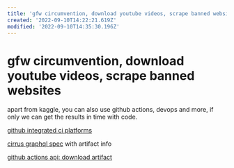 ```yaml
---
title: 'gfw circumvention, download youtube videos, scrape banned websites'
created: '2022-09-10T14:22:21.619Z'
modified: '2022-09-10T14:35:30.196Z'
---
```


# gfw circumvention, download youtube videos, scrape banned websites

apart from kaggle, you can also use github actions, devops and more, if only we can get the results in time with code.

[github integrated ci platforms](https://github.com/marketplace?category=continuous-integration)

[cirrus graphql spec](https://github.com/cirruslabs/cirrus-ci-web/blob/master/schema.gql) with artifact info

[github actions api: download artifact](https://docs.github.com/en/rest/actions/artifacts#download-an-artifact)
